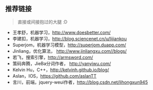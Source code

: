 ## 推荐链接
> 直接或间接抱过的大腿 :D

* 王孝舒，机器学习，http://www.doesbetter.com/
* 李建扣，机器学习，http://blog.sciencenet.cn/u/lijiankou
* Superjom，机器学习模型，http://superjom.duapp.com/
* Jinliang，优化算法， http://www.jinliangxu.com//blogs/
* 若飞，搜索引擎，http://armsword.com/
* 策码奔腾，JieBa分词作者， http://yanyiwu.com/
* Kelvin Hu，C++，http://kelvinh.github.io/blog/
* Aslan，IOS，https://github.com/aslanTT
* 言川，前端，jquery-weui作者，http://blog.csdn.net/lihongxun945


